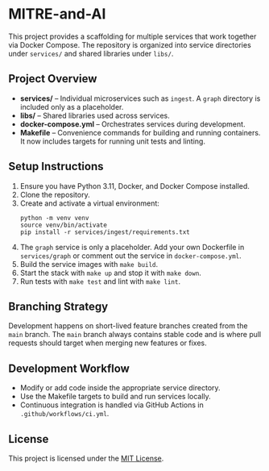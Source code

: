 # MITRE-and-AI

This project provides a scaffolding for multiple services that work together via Docker Compose. The repository is organized into service directories under `services/` and shared libraries under `libs/`.

## Project Overview

 - **services/** – Individual microservices such as `ingest`.
   A `graph` directory is included only as a placeholder.
- **libs/** – Shared libraries used across services.
- **docker-compose.yml** – Orchestrates services during development.
- **Makefile** – Convenience commands for building and running containers.
  It now includes targets for running unit tests and linting.

## Setup Instructions

1. Ensure you have Python 3.11, Docker, and Docker Compose installed.
2. Clone the repository.
3. Create and activate a virtual environment:
   ```
   python -m venv venv
   source venv/bin/activate
   pip install -r services/ingest/requirements.txt
   ```
4. The `graph` service is only a placeholder. Add your own Dockerfile in
   `services/graph` or comment out the service in `docker-compose.yml`.
5. Build the service images with `make build`.
6. Start the stack with `make up` and stop it with `make down`.
7. Run tests with `make test` and lint with `make lint`.

## Branching Strategy

Development happens on short-lived feature branches created from the
`main` branch. The `main` branch always contains stable code and is
where pull requests should target when merging new features or fixes.

## Development Workflow

- Modify or add code inside the appropriate service directory.
- Use the Makefile targets to build and run services locally.
- Continuous integration is handled via GitHub Actions in `.github/workflows/ci.yml`.


## License

This project is licensed under the [MIT License](LICENSE).

